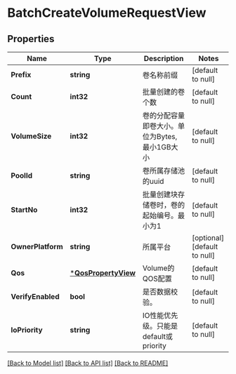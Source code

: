 # BatchCreateVolumeRequestView

## Properties
Name | Type | Description | Notes
------------ | ------------- | ------------- | -------------
**Prefix** | **string** | 卷名称前缀 | [default to null]
**Count** | **int32** | 批量创建的卷个数 | [default to null]
**VolumeSize** | **int32** | 卷的分配容量即卷大小。单位为Bytes, 最小1GB大小 | [default to null]
**PoolId** | **string** | 卷所属存储池的uuid | [default to null]
**StartNo** | **int32** | 批量创建块存储卷时，卷的起始编号。最小为1 | [default to null]
**OwnerPlatform** | **string** | 所属平台 | [optional] [default to null]
**Qos** | [***QosPropertyView**](QOSPropertyView.md) | Volume的QOS配置 | [default to null]
**VerifyEnabled** | **bool** | 是否数据校验。 | [default to null]
**IoPriority** | **string** | IO性能优先级。只能是default或priority | [default to null]

[[Back to Model list]](../README.md#documentation-for-models) [[Back to API list]](../README.md#documentation-for-api-endpoints) [[Back to README]](../README.md)


